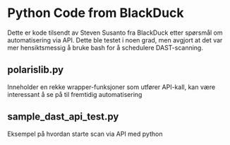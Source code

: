 # Python Code from BlackDuck

Dette er kode tilsendt av Steven Susanto fra BlackDuck etter spørsmål om automatisering via API. Dette ble testet i noen grad, men avgjort at det var mer hensiktsmessig å bruke bash for å schedulere DAST-scanning.

## polarislib.py

Inneholder en rekke wrapper-funksjoner som utfører API-kall, kan være interessant å se på til fremtidig automatisering

## sample_dast_api_test.py

Eksempel på hvordan starte scan via API med python
